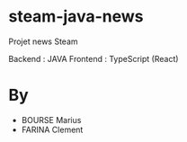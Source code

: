 # steam-java-news
Projet news Steam

Backend : JAVA
Frontend : TypeScript (React)

# By
- BOURSE Marius
- FARINA Clement
